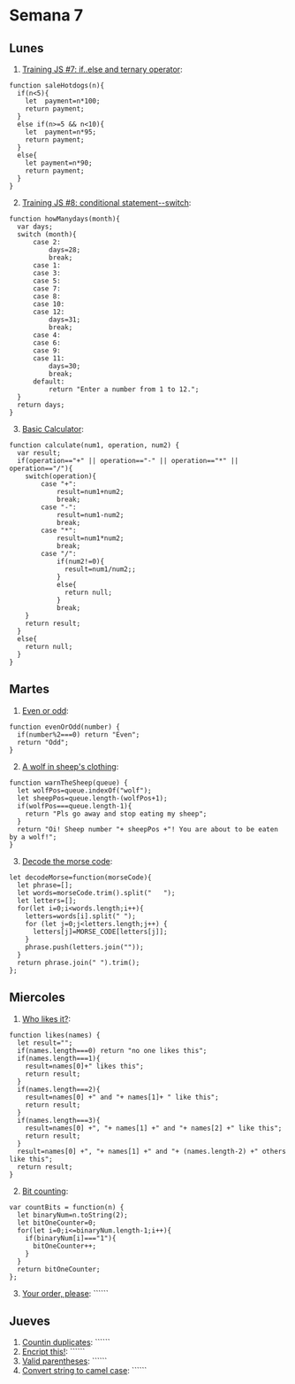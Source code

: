 # Semana 7
## Lunes
1. [Training JS #7: if..else and ternary operator](https://www.codewars.com/kata/57202aefe8d6c514300001fd/train/javascript): 
```
function saleHotdogs(n){
  if(n<5){
    let  payment=n*100;
    return payment;
  }
  else if(n>=5 && n<10){
    let  payment=n*95;
    return payment;  
  }
  else{
    let payment=n*90;
    return payment;
  }
}
```
2. [Training JS #8: conditional statement--switch](https://www.codewars.com/kata/572059afc2f4612825000d8a/train/javascript): 
```
function howManydays(month){
  var days;
  switch (month){
      case 2:
          days=28;
          break;
      case 1:
      case 3:
      case 5:
      case 7:
      case 8:
      case 10:
      case 12:
          days=31;
          break;
      case 4:
      case 6:
      case 9:
      case 11:
          days=30;
          break;
      default:
          return "Enter a number from 1 to 12.";      
  }
  return days;
}
```
3. [Basic Calculator](): 
```
function calculate(num1, operation, num2) {
  var result;
  if(operation=="+" || operation=="-" || operation=="*" || operation=="/"){
    switch(operation){
        case "+":
            result=num1+num2;
            break;
        case "-":
            result=num1-num2;
            break;
        case "*":
            result=num1*num2;
            break;
        case "/":
            if(num2!=0){
              result=num1/num2;;
            }
            else{
              return null;
            }
            break;
    }
    return result;
  }
  else{
    return null;
  }
}
```

## Martes
1. [Even or odd](https://www.codewars.com/kata/53da3dbb4a5168369a0000fe/train/javascript): 
```
function evenOrOdd(number) {
  if(number%2===0) return "Even";
  return "Odd";
}
```
2. [A wolf in sheep's clothing](https://www.codewars.com/kata/5c8bfa44b9d1192e1ebd3d15/train/javascript): 
```
function warnTheSheep(queue) {
  let wolfPos=queue.indexOf("wolf");
  let sheepPos=queue.length-(wolfPos+1);
  if(wolfPos===queue.length-1){
    return "Pls go away and stop eating my sheep";
  }     
  return "Oi! Sheep number "+ sheepPos +"! You are about to be eaten by a wolf!";  
}
```
3. [Decode the morse code](https://www.codewars.com/kata/54b724efac3d5402db00065e/train/javascript): 
```
let decodeMorse=function(morseCode){
  let phrase=[];
  let words=morseCode.trim().split("   ");
  let letters=[];
  for(let i=0;i<words.length;i++){
    letters=words[i].split(" ");
    for (let j=0;j<letters.length;j++) {
      letters[j]=MORSE_CODE[letters[j]];
    }
    phrase.push(letters.join(""));
  }
  return phrase.join(" ").trim();
};
```

## Miercoles
1. [Who likes it?](https://www.codewars.com/kata/5266876b8f4bf2da9b000362/train/javascript): 
```
function likes(names) {
  let result="";
  if(names.length===0) return "no one likes this";
  if(names.length===1){
    result=names[0]+" likes this";
    return result;
  }
  if(names.length===2){
    result=names[0] +" and "+ names[1]+ " like this";
    return result;
  }
  if(names.length===3){
    result=names[0] +", "+ names[1] +" and "+ names[2] +" like this";
    return result;
  }
  result=names[0] +", "+ names[1] +" and "+ (names.length-2) +" others like this";
  return result;
}
```
2. [Bit counting](https://www.codewars.com/kata/526571aae218b8ee490006f4/train/javascript): 
```
var countBits = function(n) {
  let binaryNum=n.toString(2);
  let bitOneCounter=0;
  for(let i=0;i<=binaryNum.length-1;i++){
    if(binaryNum[i]==="1"){
      bitOneCounter++;
    }
  }
  return bitOneCounter;
};
```
3. [Your order, please](): ``````

## Jueves
1. [Countin duplicates](): ``````
2. [Encript this!](): ``````
3. [Valid parentheses](): ``````
4. [Convert string to camel case](): ``````
